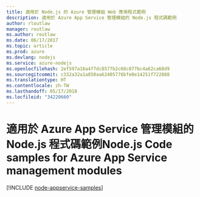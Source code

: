 ```yaml
---
title: 適用於 Node.js 的 Azure 管理模組 Web 應用程式範例
description: 適用於 Azure App Service 管理模組的 Node.js 程式碼範例
author: rloutlaw
manager: routlaw
ms.author: routlaw
ms.date: 06/17/2017
ms.topic: article
ms.prod: azure
ms.devlang: nodejs
ms.service: azure-nodejs
ms.openlocfilehash: 2ef597a16a4f7dc8577b2c68c077bc4a62ca68d9
ms.sourcegitcommit: c332a32a1a850aa62405776bfe0e14251f722888
ms.translationtype: HT
ms.contentlocale: zh-TW
ms.lasthandoff: 05/17/2018
ms.locfileid: "34220660"
---
```

# <a name="nodejs-code-samples-for-azure-app-service-management-modules"></a><span data-ttu-id="ea00c-103">適用於 Azure App Service 管理模組的 Node.js 程式碼範例</span><span class="sxs-lookup"><span data-stu-id="ea00c-103">Node.js Code samples for Azure App Service management modules</span></span>

[!INCLUDE [node-appservice-samples](../docs-ref-conceptual/includes/appservice-samples.md)]